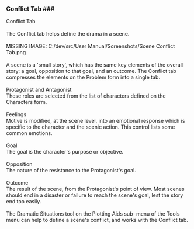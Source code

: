 ### Conflict Tab ### <br/>
Conflict Tab <br/>
 <br/>
The Conflict tab helps define the drama in a scene. <br/>
 <br/>
MISSING IMAGE: C:/dev/src/User Manual/Screenshots/Scene Conflict Tab.png <br/>
 <br/>
A scene is a 'small story', which has the same key elements of the overall story: a goal,  opposition to that goal, and an outcome.  The Conflict tab compresses the elements on the Problem form into a single tab. <br/>
 <br/>
Protagonist and Antagonist <br/>
These roles are selected from the list of characters defined on the Characters form. <br/>
 <br/>
Feelings <br/>
Motive is modified, at the scene level, into an emotional response which is specific to the character and the scenic action.  This control lists some common emotions. <br/>
 <br/>
Goal <br/>
The goal is the character's purpose or objective. <br/>
 <br/>
Opposition <br/>
The nature of the resistance to the Protagonist's goal. <br/>
 <br/>
Outcome <br/>
The result of the scene, from the Protagonist's point of view.  Most scenes should end in a disaster or failure to reach the scene's goal, lest the story end too easily. <br/>
 <br/>
The Dramatic Situations tool on the Plotting Aids sub‑  menu of the Tools  menu can help to define a scene's conflict, and works with the Conflict tab. <br/>
 <br/>
